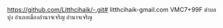 https://github.com/Litthcihaik/-.git# litthcihaik-gmail.com
VMC7+99F ตำบล บุ่ง อำเภอเมืองอำนาจเจริญ อำนาจเจริญ
